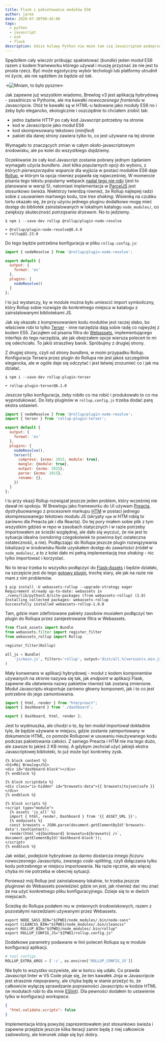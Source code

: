 ```yaml
---
title: Flask i pakietowanie modułów ES6
author: jarek
date: 2020-07-30T00:45:00
tags:
  - python
  - javascript
  - es6
  - flask
description: Gdzie kulawy Python nie może tam się Javascriptem podeprze i jakoś uda są spakietować moduły ES6 przy użyciu Flask-Assets. Polecam tego Allegrowicza.
---
```


Spędziłem cały wieczór próbując spakietować (*bundle*) jeden moduł ES6 razem z kodem frameworku którego używał i muszę przyznać że nie jest to prosta rzecz. Być może egzotyczny wybór techologii lub platformy utrudnił mi życie, ale nie sądziłem że będzie *aż tak*.

->![Mniam, to było pyszne](https://i.imgur.com/KCQ6rPth.jpg)<-

<!-- more -->

Jak zapewne już wszystkim wiadomo, Brewlog v3 jest aplikacją hybrydową - zasadniczo w Pythonie, ale ma kawałki *nowoczesnego frontendu* w Javascripcie. Otóż te kawałki są w HTML-u ładowane jako moduły ES6 no i żeby było elegancko, ekologicznie i oszczędnie to chciałem zrobić tak:

* jedno żądanie HTTP po cały kod Javascript potrzebny na stronie
* kod w Javascripcie jako moduł ES6
* kod skompresowany tekstowo (*minified*)
* pakiet dla danej strony zawiera tylko to, co jest używane na tej stronie

Wymagało to znaczących zmian w całym około-javascriptowym środowisku, ale po kolei do wszystkiego dojdziemy.

Oczekiwanie że cały kod Javascript zostanie pobrany jednym żądaniem wymagało użycia *bundlera*. Jest kilka popularnych opcji do wyboru, z których *pierwszorzędne wsparcie* dla wyjścia w postaci modułów ES6 daje [Rollup](https://rollupjs.org/), w którym ta opcja równiez pojawiła się najwcześniej. W momencie pisania tego tekstu popularny webpack [nadal tego nie robi](https://github.com/webpack/webpack/issues/2933#issuecomment-652942095) (jest to planowane w wersji 5), natomiast implementacja w [ParcelJS](https://v2.parceljs.org/getting-started/webapp/) jest stosunkowo świeża. Niektórzy twierdzą również, że Rollup najlepiej radzi sobie z usuwaniem martwego kodu, tzw *tree shaking*. Wisienką na czubku tortu okazało się, że przy użyciu jednego pluginu dodatkowo mogę mieć dostęp do bibliotek zainstalowanych w lokalnym katalogu `node_modules/`, co zwiększy skuteczność *potrząsania drzewem*. No to jedziemy.

```console
$ npm i --save-dev rollup @rollup/plugin-node-resolve

+ @rollup/plugin-node-resolve@8.4.0
+ rollup@2.23.0
```

Do tego będzie potrzebna konfiguracja w pliku `rollup.config.js`:

```javascript
import { nodeResolve } from '@rollup/plugin-node-resolve';

export default {
  output: {
    format: 'es'
  },
  plugins: [
    nodeResolve()
  ]
};
```

I to już wystarczy, by w module można było umiescić import symboliczny, który Rollup sobie rozwiąże do konkretnego miejsca w katalogu z zainstalowanymi bibliotekami JS.

Jak się okazało z kompresowaniem kodu modułów jest raczej słabo, bo właściwie robi to tylko [Terser](https://terser.org/) - inne narzędzia dają sobie radę co najwyżej z kodem ES5. Zacząłem od pisania filtra do [Webassets](https://github.com/miracle2k/webassets), implementującego interfejs do tego narzędzia, ale jak obejrzałem opcje wiersza poleceń to mi się odechciało. To jakiś straszliwy barok. Spróbujmy z drugiej strony.

Z drugiej strony, czyli od strony *bundlera*, w moim przypadku Rollup. Konfiguracja Tersera przez plugin do Rollupa nie jest jakoś szczególnie elegancka, ale w ogóle daje się odczytać i jest łatwiej zrozumieć co i jak ma działać.

```console
$ npm i --save-dev rollup-plugin-terser

+ rollup-plugin-terser@6.1.0
```

Jeszcze tylko konfiguracja, żeby robiło co ma robić i produkowało to co ma wyprodukować. Do listy pluginów w `rollup.config.js` trzeba dodać parę ekstra ustawień.

```javascript
import { nodeResolve } from '@rollup/plugin-node-resolve';
import { terser } from 'rollup-plugin-terser';

export default {
  output: {
    format: 'es'
  },
  plugins: [
    nodeResolve(),
    terser({
      compress: {ecma: 2015, module: true},
      mangle: {module: true},
      output: {ecma: 2015},
      parse: {ecma: 2015},
      rename: {},
    })
  ]
};
```

I tu przy okazji Rollup rozwiązał jeszcze jeden problem, który wcześniej nie dawał mi spokoju. W Brewlogu jako frameworku do UI używam [Preacta](https://preactjs.com/), dystrybuowanego z procesorem markupu [HTM](https://github.com/developit/htm) w postaci jednego skompresowanego tekstowo modułu JS (skrypty `npm` w HTM robią to zarówno dla Preacta jak i dla Reacta). Do tej pory miałem sobie plik z tym wszystkim gdzieś w repo w zasobach statycznych i w razie potrzeby importowałem ze ścieżki względnej, ale dało się wyczuć, że nie jest to sytuacja idealna (*vendoring* czegokolwiek to powinna być ostateczna ostateczność, a nie). Podłączając do Rollupa jeszcze plugin rozwiązywania lokalizacji w środowisku Node uzyskałem dostęp do zawartości źródeł w `node_modules/`, a to z kolei dało mi pełną implementację *tree shaking* - nic tylko importować i korzystać.

No to teraz trzeba to wszystko podłączyć do [Flask-Assets](https://github.com/miracle2k/flask-assets) i będzie działało, na szczęście jest do tego [gotowy plugin](https://pypi.org/project/webassets-rollup/), trochę stary, ale jak na razie nie mam z nim problemów.

```console
$ pip install -U webassets-rollup --upgrade-strategy eager
Requirement already up-to-date: webassets in ./venv/lib/python3.8/site-packages (from webassets-rollup) (2.0)
Installing collected packages: webassets-rollup
Successfully installed webassets-rollup-1.0.0
```

Tam, gdzie mam zdefiniowane pakiety zasobów musiałem podłączyć ten plugin do Rollupa przez zarejestrowanie filtra w Webassets.

```python
from flask_assets import Bundle
from webassets.filter import register_filter
from webassets_rollup import Rollup

register_filter(Rollup)

all_js = Bundle(
    'js/main.js', filters='rollup', output='dist/all.%(version)s.min.js',
)
```

Mały konwenans w aplikacji hybrydowej - moduł z kodem komponentów używanych na stronie nazywa się tak, jak *endpoint* w aplikacji Flask, zapewne dla ułatwienia nazwy pakietów również tak zostaną zmienione. Moduł Javascriptu eksportuje zarówno głowny komponent, jak i to co jest potrzebne do jego zamontowania.

```javascript
import { html, render } from "htm/preact";
import { Dashboard } from './dashboard';

export { Dashboard, html, render };
```

Jest to wydmuszka, ale chodzi o to, by ten moduł importował dokładnie tyle, ile będzie używane w miejscu, gdzie zostanie zaimportowany w dokumencie HTML, co pomoże Rollupowi w usuwaniu nieużywanego kodu podczas pakietowania całości. Z samego Preacta i HTM nie ma tego dużo, ale zawsze to jakieś 2 KB mniej. A gdybym zechciał użyć jakiejś ekstra Javascriptowej biblioteki, to już może być konkretny zysk.

```html+jinja
{% block content %}
<h1>Mój Brewlog</h1>
<div id="dashboard-block"></div>
{% endblock %}

{% block scriptdata %}
<div class="is-hidden" id="brewsets-data">{{ brewsets|tojson|safe }}</div>
{% endblock %}

{% block scripts %}
<script type="module">
  {% assets 'js_all' %}
  import { html, render, Dashboard } from '{{ ASSET_URL }}';
  {% endassets %}
  const brewsets = JSON.parse(document.getElementById('brewsets-data').textContent);
  render(html`<${Dashboard} brewsets=${brewsets} />`, document.getElementById('dashboard-block'));
</script>
{% endblock %}
```

Jak widać, podejście hybrydowe za darmo dostarcza innego *ficzuru* nowoczesnego Javascriptu, zwanego *code-splitting*, czyli dołączania tylko kodu potrzebnego w miejscu importowania. Na razie ręcznie, ale więcej chyba mi nie potrzeba w obecnej sytuacji.

Ponieważ mój Rollup jest zainstalowany lokalnie, to trzeba jeszcze pluginowi do Webassets powiedzieć gdzie on jest, jak również dać mu znać że ma użyć konkretnego pliku konfiguracyjnego. Dzieje się to w dwóch miejscach.

Ścieżkę do Rollupa podałem mu w zmiennych środowiskowych, razem z pozostałymi narzedziami używanymi przez Webassets.

```shell
export NODE_SASS_BIN="${PWD}/node_modules/.bin/node-sass"
export CLEANCSS_BIN="${PWD}/node_modules/.bin/cleancss"
export ROLLUP_BIN="${PWD}/node_modules/.bin/rollup"
export ROLLUP_CONFIG_JS="${PWD}/rollup.config.js"
```

Dodatkowe parametry podawane w linii poleceń Rollupa są w module konfiguracji aplikacji.

```python
# tool configs
ROLLUP_EXTRA_ARGS = ['-c', os.environ['ROLLUP_CONFIG_JS']]
```

Nie było to wszystko oczywiste, ale w końcu się udało. Co prawda Javascript linter w VS Code pluje się, że ten kawałek Jinja w Javascripcie jest strasznie niepoprawny, ale chyba będę w stanie przeżyć to, że całkowicie wyłączę sprawdzanie poprawności Javascriptu w kodzie HTML (w modułach robi to dla mnie [ESlint](https://eslint.org/)). Dla pewności dodałem to ustawienie tylko w konfiguracji *workspace*.

```json
{
  "html.validate.scripts": false
}
```

Implementacja którą powyżej zaprezentowałem jest stosunkowo świeża i zapewne przejdzie jeszcze kilka iteracji zanim będę z niej całkowicie zadowolony, ale kierunek zdaje się być dobry.
